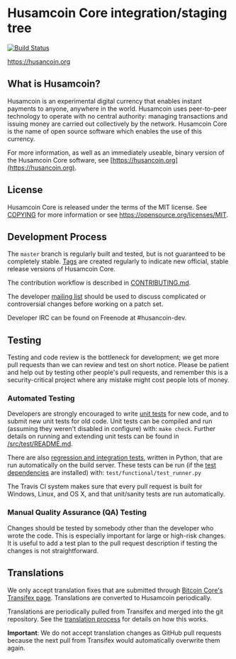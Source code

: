 Husamcoin Core integration/staging tree
=====================================

[![Build Status](https://travis-ci.org/husancoin-project/husancoin.svg?branch=master)](https://travis-ci.org/husancoin-project/husancoin)

https://husancoin.org

What is Husamcoin?
----------------

Husamcoin is an experimental digital currency that enables instant payments to
anyone, anywhere in the world. Husamcoin uses peer-to-peer technology to operate
with no central authority: managing transactions and issuing money are carried
out collectively by the network. Husamcoin Core is the name of open source
software which enables the use of this currency.

For more information, as well as an immediately useable, binary version of
the Husamcoin Core software, see [https://husancoin.org](https://husancoin.org).

License
-------

Husamcoin Core is released under the terms of the MIT license. See [COPYING](COPYING) for more
information or see https://opensource.org/licenses/MIT.

Development Process
-------------------

The `master` branch is regularly built and tested, but is not guaranteed to be
completely stable. [Tags](https://github.com/husancoin-project/husancoin/tags) are created
regularly to indicate new official, stable release versions of Husamcoin Core.

The contribution workflow is described in [CONTRIBUTING.md](CONTRIBUTING.md).

The developer [mailing list](https://groups.google.com/forum/#!forum/husancoin-dev)
should be used to discuss complicated or controversial changes before working
on a patch set.

Developer IRC can be found on Freenode at #husancoin-dev.

Testing
-------

Testing and code review is the bottleneck for development; we get more pull
requests than we can review and test on short notice. Please be patient and help out by testing
other people's pull requests, and remember this is a security-critical project where any mistake might cost people
lots of money.

### Automated Testing

Developers are strongly encouraged to write [unit tests](src/test/README.md) for new code, and to
submit new unit tests for old code. Unit tests can be compiled and run
(assuming they weren't disabled in configure) with: `make check`. Further details on running
and extending unit tests can be found in [/src/test/README.md](/src/test/README.md).

There are also [regression and integration tests](/test), written
in Python, that are run automatically on the build server.
These tests can be run (if the [test dependencies](/test) are installed) with: `test/functional/test_runner.py`

The Travis CI system makes sure that every pull request is built for Windows, Linux, and OS X, and that unit/sanity tests are run automatically.

### Manual Quality Assurance (QA) Testing

Changes should be tested by somebody other than the developer who wrote the
code. This is especially important for large or high-risk changes. It is useful
to add a test plan to the pull request description if testing the changes is
not straightforward.

Translations
------------

We only accept translation fixes that are submitted through [Bitcoin Core's Transifex page](https://www.transifex.com/projects/p/bitcoin/).
Translations are converted to Husamcoin periodically.

Translations are periodically pulled from Transifex and merged into the git repository. See the
[translation process](doc/translation_process.md) for details on how this works.

**Important**: We do not accept translation changes as GitHub pull requests because the next
pull from Transifex would automatically overwrite them again.

